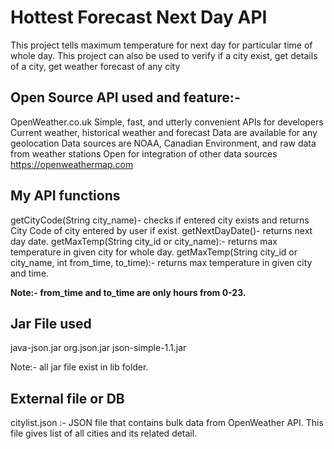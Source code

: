 # Hottest Forecast Next Day API

This project tells maximum temperature for next day for particular time of whole day.
This project can also be used to verify if a city exist, get details of a city, get weather forecast of any city

## Open Source API used and feature:-

OpenWeather.co.uk
Simple, fast, and utterly convenient APIs for developers
Current weather, historical weather and forecast
Data are available for any geolocation
Data sources are NOAA, Canadian Environment, and raw data from weather stations
Open for integration of other data sources
https://openweathermap.com

## My API functions

getCityCode(String city_name)- checks if entered city exists and returns City Code of city entered by user if exist.
getNextDayDate()- returns next day date.
getMaxTemp(String city_id or city_name):- returns max temperature in given city for whole day.
getMaxTemp(String city_id or city_name, int from_time, to_time):- returns max temperature in given city and time.

**Note:- from_time and to_time are only hours from 0-23.**

## Jar File used

java-json.jar
org.json.jar
json-simple-1.1.jar

Note:- all jar file exist in lib folder.

## External file or DB

citylist.json :- JSON file that contains bulk data from OpenWeather API.
This file gives list of all cities and its related detail.

